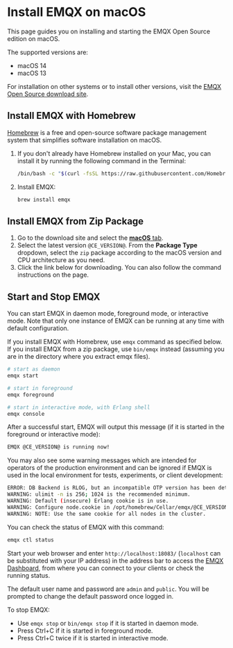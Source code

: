 # Install EMQX on macOS

This page guides you on installing and starting the EMQX Open Source edition on macOS.

The supported versions are:

- macOS 14
- macOS 13

For installation on other systems or to install other versions, visit the [EMQX Open Source download site](https://www.emqx.com/en/downloads-and-install/broker).

## Install EMQX with Homebrew

[Homebrew](https://brew.sh/) is a free and open-source software package management system that simplifies software installation on macOS.

1. If you don't already have Homebrew installed on your Mac, you can install it by running the following command in the Terminal:

   ```bash
   /bin/bash -c "$(curl -fsSL https://raw.githubusercontent.com/Homebrew/install/HEAD/install.sh)"
   ```

2. Install EMQX:

   ```bash
   brew install emqx
   ```

## Install EMQX from Zip Package

1. Go to the download site and select the [**macOS** tab](https://www.emqx.com/en/downloads-and-install/broker?os=macOS).
2. Select the latest version `@CE_VERSION@`. From the **Package Type** dropdown, select the `zip` package according to the macOS version and CPU architecture as you need.
3. Click the link below for downloading. You can also follow the command instructions on the page.

## Start and Stop EMQX

You can start EMQX in daemon mode, foreground mode, or interactive mode. Note that only one instance of EMQX can be running at any time with default configuration.

If you install EMQX with Homebrew, use `emqx` command as specified below. If you install EMQX from a zip package, use `bin/emqx` instead (assuming you are in the directory where you extract emqx files).

   ```bash
   # start as daemon
   emqx start

   # start in foreground
   emqx foreground

   # start in interactive mode, with Erlang shell
   emqx console
   ```

After a successful start, EMQX will output this message (if it is started in the foreground or interactive mode):

```bash
EMQX @CE_VERSION@ is running now!
```

You may also see some warning messages which are intended for operators of the production environment and can be ignored if EMQX is used in the local environment for tests, experiments, or client development:

```bash
ERROR: DB Backend is RLOG, but an incompatible OTP version has been detected. Falling back to using Mnesia DB backend.
WARNING: ulimit -n is 256; 1024 is the recommended minimum.
WARNING: Default (insecure) Erlang cookie is in use.
WARNING: Configure node.cookie in /opt/homebrew/Cellar/emqx/@CE_VERSION@/etc/emqx.conf or override from environment variable EMQX_NODE__COOKIE
WARNING: NOTE: Use the same cookie for all nodes in the cluster.
```

You can check the status of EMQX with this command:

```bash
emqx ctl status
```

Start your web browser and enter `http://localhost:18083/` (`localhost` can be substituted with your IP address) in the address bar to access the  [EMQX Dashboard](../dashboard/introduction.md), from where you can connect to your clients or check the running status.

The default user name and password are `admin` and `public`. You will be prompted to change the default password once logged in.

To stop EMQX:

* Use `emqx stop` or `bin/emqx stop` if it is started in daemon mode.
* Press Ctrl+C if it is started in foreground mode.
* Press Ctrl+C twice if it is started in interactive mode.
